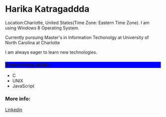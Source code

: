 <!DOCTYPE html>
<html>
<body>

<h1><b>Harika Katragaddda</b></h1>
<p>Location:Charlotte, United States(Time Zone: Eastern Time Zone). I am using Windows 8 Operating System.</p>
<p>Currently pursuing Master's in Information Techonolgy at University of North Carolina at Charlotte</p>
<p>I am always eager to learn new technologies.</p>

<h3 style="background-color:blue">Some of my skills:</h3>
<ul>
  <li>C</li>
  <li>UNIX</li>
  <li>JavaScript</li>
</ul>

<h3>More info:</h3>
<a href="https://linkedin.com/in/katragadda-harika-a0340758/" target="_blank">Linkedin</a> 

</body>
</html>
